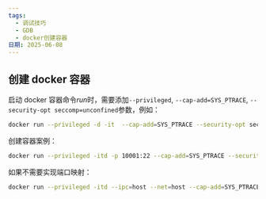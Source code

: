 ```yaml
---
tags:
  - 调试技巧
  - GDB
  - docker创建容器
日期: 2025-06-08
---
```

## 创建 docker 容器
启动 docker 容器命令*run*时，需要添加`--privileged`, `--cap-add=SYS_PTRACE`, `--security-opt seccomp=unconfined`参数，例如：
```bash
docker run --privileged -d -it  --cap-add=SYS_PTRACE --security-opt seccomp=unconfined [your_container_id]
```

创建容器案例：
```bash
docker run --privileged -itd -p 10001:22 --cap-add=SYS_PTRACE --security-opt seccomp=unconfined --gpus all --shm-size=8G -v /home/zzmes/code:/home/code -v /tmp/.X11-unix:/tmp/.X11-unix -e DISPLAY=unix$DISPLAY -e GDK_SCALE -e GDK_DPI_SCALE --name cuda128 468c101db63b /bin/bash
```

如果不需要实现端口映射：
```bash
docker run --privileged -itd --ipc=host --net=host --cap-add=SYS_PTRACE --security-opt seccomp=unconfined --gpus all --shm-size=8G -v /home/zzmes/code:/home/code -v /tmp/.X11-unix:/tmp/.X11-unix -e DISPLAY=unix$DISPLAY -e GDK_SCALE -e GDK_DPI_SCALE --name cuda128 468c101db63b /bin/bash
```
